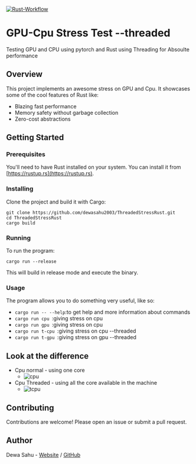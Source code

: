 [![Rust-Workflow](https://github.com/dewasahu2003/ThreadedStressRust/actions/workflows/main.yml/badge.svg)](https://github.com/dewasahu2003/ThreadedStressRust/actions/workflows/main.yml)
# GPU-Cpu Stress Test --threaded

Testing GPU and CPU using pytorch and Rust using Threading for Absoulte performance

## Overview

This project implements an awesome stress on GPU and Cpu. It showcases some of the cool features of Rust like:

- Blazing fast performance
- Memory safety without garbage collection
- Zero-cost abstractions

## Getting Started

### Prerequisites

You'll need to have Rust installed on your system. You can install it from [https://rustup.rs](https://rustup.rs).

### Installing

Clone the project and build it with Cargo:

```
git clone https://github.com/dewasahu2003/ThreadedStressRust.git
cd ThreadedStressRust
cargo build
```

### Running

To run the program:

```
cargo run --release
```

This will build in release mode and execute the binary.

### Usage

The program allows you to do something very useful, like so:

- `cargo run -- --help`:to get help and more information about commands
- `cargo run cpu `:giving stress on cpu
- `cargo run gpu `:giving stress on cpu
- `cargo run t-cpu `:giving stress on cpu --threaded
- `cargo run t-gpu `:giving stress on gpu --threaded 


## Look at the difference
- Cpu normal - using one core
  - ![cpu](https://github.com/dewasahu2003/GPU-stress-testing-Rust/assets/95997298/920de6f3-fa71-4007-a9a1-90ca552e8062)
- Cpu Threaded - using all the core available in the machine
  - ![tcpu](https://github.com/dewasahu2003/GPU-stress-testing-Rust/assets/95997298/cdcde0fd-d63e-49b1-8a22-40ecc6e3a193)

## Contributing

Contributions are welcome! Please open an issue or submit a pull request.

## Author

Dewa Sahu - [Website](https://portfolio-beryl-seven-13.vercel.app/) / [GitHub](https://github.com/dewasahu2003)

